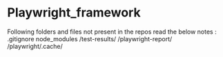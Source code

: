 # Playwright_framework
Following folders and files not present in the repos read the below 
notes : .gitignore 
node_modules
/test-results/
/playwright-report/
/playwright/.cache/

